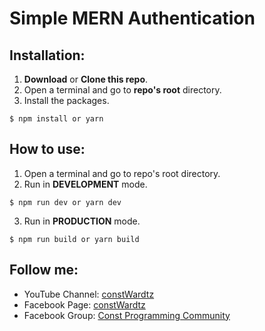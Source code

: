 # Simple MERN Authentication

## Installation:

1.  **Download** or **Clone this repo**.
2.  Open a terminal and go to **repo's root** directory.
3.  Install the packages.

```terminal
$ npm install or yarn
```

## How to use:

1.  Open a terminal and go to repo's root directory.
2.  Run in **DEVELOPMENT** mode.

```terminal
$ npm run dev or yarn dev
```

3.  Run in **PRODUCTION** mode.
```terminal
$ npm run build or yarn build
```

## Follow me:

- YouTube Channel: [constWardtz](https://youtube.com/constWardtz)
- Facebook Page: [constWardtz](https://fb.com/constWardtz)
- Facebook Group: [Const Programming Community](https://www.facebook.com/groups/constprogrammingcommunity)
